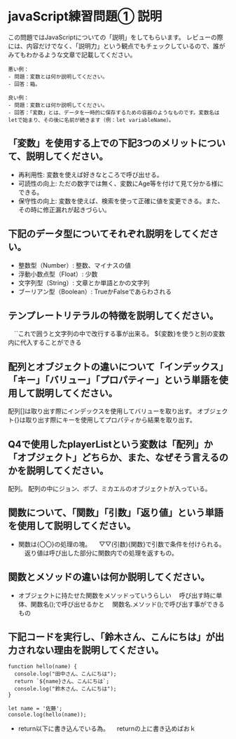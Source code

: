 # javaScript練習問題① 説明
この問題ではJavaScriptについての「説明」をしてもらいます。
レビューの際には、内容だけでなく、「説明力」という観点でもチェックしているので、誰がみてもわかるような文章で記載してください。

```
悪い例：
- 問題：変数とは何か説明してください。
- 回答：箱。

良い例：
- 問題：変数とは何か説明してください。
- 回答：「変数」とは、データを一時的に保存するための容器のようなものです。変数名はletで始まり、その後に名前が続きます（例：let variableName）。
```

## 「変数」を使用する上での下記3つのメリットについて、説明してください。
- 再利用性: 変数を使えば好きなところで呼び出せる。
- 可読性の向上: ただの数字では無く、変数にAge等を付けて見て分かる様にできる。
- 保守性の向上: 変数を使えば、検索を使って正確に値を変更できる。また、その時に修正漏れが起きづらい。

## 下記のデータ型についてそれぞれ説明をしてください。
- 整数型（Number）: 整数、マイナスの値
- 浮動小数点型（Float）: 少数
- 文字列型（String）: 文章とか単語とかの文字列
- ブーリアン型（Boolean）: TrueかFalseであらわされる

## テンプレートリテラルの特徴を説明してください。
　``これで囲うと文字列の中で改行する事が出来る。
  ${変数}を使うと別の変数内に代入することができる
## 配列とオブジェクトの違いについて「インデックス」「キー」「バリュー」「プロパティー」という単語を使用して説明してください。
配列[]は取り出す際にインデックスを使用してバリューを取り出す。
オブジェクト{}は取り出す際にキーを使用してプロパティから結果を取り出す。
## Q4で使用したplayerListという変数は「配列」か「オブジェクト」どちらか、また、なぜそう言えるのかを説明してください。
配列。
配列の中にジョン、ボブ、ミカエルのオブジェクトが入っている。
## 関数について、「関数」「引数」「返り値」という単語を使用して説明してください。
- 関数は{〇〇}の処理の塊。
　▽▽(引数){関数}で引数で条件を付けられる。
　返り値は呼び出した部分に関数内での処理を返すもの。

## 関数とメソッドの違いは何か説明してください。
- オブジェクトに持たせた関数をメソッドっていうらしい
　呼び出す時に単体、関数名();で呼び出せるかと
　関数名.メソッド();で呼び出す事ができるもの

## 下記コードを実行し、「鈴木さん、こんにちは」が出力されない理由を説明してください。
```
function hello(name) {
  console.log("田中さん、こんにちは");
  return `${name}さん、こんにちは`;
  console.log("鈴木さん、こんにちは");
}

let name = '佐藤';
console.log(hello(name));
```
- return以下に書き込んでいる為。
　returnの上に書き込めばおｋ